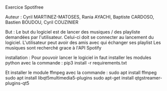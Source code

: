 Exercice Spotifree

Auteur : Cyril MARTINEZ-MATOSES, Rania AYACHI, Baptiste CARDOSO, Bastien BOUDOU, Cyril COUZINIER

But :
Le but du logiciel est de lancer des musiques / des playliste demandées par l'utilisateur.
Celui-ci doit se connecter au lancement du logiciel.
L'utilisateur peut avoir des amis avec qui échanger ses playlist
Les musiques sont recherché grace à l'API Spotify

installation :
Pour pouvoir lancer le logiciel in faut installer les modules python avec la commande : 
pip3 install -r requirements.txt

Et installer le module ffmpeg avec la commande : 
sudo apt install ffmpeg
sudo apt install libqt5multimedia5-plugins
sudo apt-get install qtgstreamer-plugins-qt5
